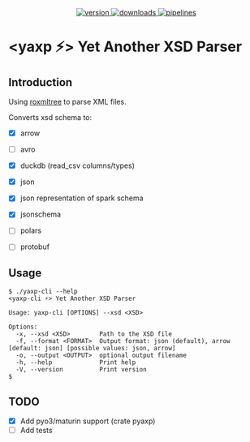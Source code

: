 <p align="center">
  <a href="https://crates.io/crates/yaxp-cli">
    <img alt="version" src="https://img.shields.io/crates/v/yaxp-cli">
  </a>
  <a href="https://crates.io/crates/yaxp-cli">
    <img alt="downloads" src="https://img.shields.io/crates/d/yaxp-cli">
  </a>
  <a href="https://github.com/opensourceworks-org/yaxp/blob/main/crates/yaxp-cli/README.md">
    <img alt="pipelines" src="https://img.shields.io/github/actions/workflow/status/opensourceworks-org/yaxp/yaxp-cli-ci.yml?logo=github">
  </a>

</p>

# **<yaxp ⚡> Yet Another XSD Parser**


## Introduction
Using [roxmltree](https://github.com/RazrFalcon/roxmltree) to parse XML files. 

Converts xsd schema to:
- [x] arrow
- [ ] avro
- [x] duckdb (read_csv columns/types)
- [x] json
- [x] json representation of spark schema
- [x] jsonschema
- [ ] polars
- [ ] protobuf


## Usage

```shell
$ ./yaxp-cli --help
<yaxp-cli ⚡> Yet Another XSD Parser

Usage: yaxp-cli [OPTIONS] --xsd <XSD>

Options:
  -x, --xsd <XSD>        Path to the XSD file
  -f, --format <FORMAT>  Output format: json (default), arrow [default: json] [possible values: json, arrow]
  -o, --output <OUTPUT>  optional output filename
  -h, --help             Print help
  -V, --version          Print version
$
 ```


## TODO

- [x] Add pyo3/maturin support (crate pyaxp)
- [ ] Add tests
